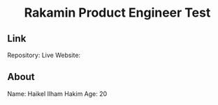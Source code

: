 <div align="center">
  <h1>Rakamin Product Engineer Test</h1>
</div>

## Link

Repository:
Live Website:

## About

Name: Haikel Ilham Hakim
Age: 20
